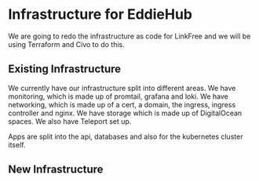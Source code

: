# Infrastructure for EddieHub

We are going to redo the infrastructure as code for LinkFree and we will be using Terraform and Civo to do this.

## Existing Infrastructure

We currently have our infrastructure split into different areas. We have monitoring, which is made up of promtail, grafana and loki. We have networking, which is made up of a cert, a domain, the ingress, ingress controller and nginx. We have storage which is made up of DigitalOcean spaces. We also have Teleport set up.

Apps are split into the api, databases and also for the kubernetes cluster itself.

## New Infrastructure